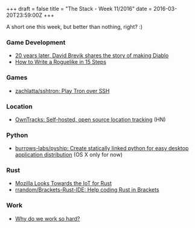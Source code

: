 +++
draft = false
title = "The Stack - Week 11/2016"
date = 2016-03-20T23:59:00Z
+++



A short one this week, but better than nothing, right? :)


### Game Development

 - [20 years later, David Brevik shares the story of making Diablo][Gamasutra20yearslaterdavidbreviksharesthestoryofmakingdiablo]
 - [How to Write a Roguelike in 15 Steps][Howtowritearoguelikein15stepsroguebasin]

[Gamasutra20yearslaterdavidbreviksharesthestoryofmakingdiablo]: http://www.gamasutra.com/view/news/268507/20_years_later_David_Brevik_shares_the_story_of_making_Diablo.php
[Howtowritearoguelikein15stepsroguebasin]: http://www.roguebasin.com/index.php?title=How_to_Write_a_Roguelike_in_15_Steps



### Games

 - [zachlatta/sshtron: Play Tron over SSH][Zachlattasshtronplaytronoverssh]

[Zachlattasshtronplaytronoverssh]: https://github.com/zachlatta/sshtron



### Location

 - [OwnTracks: Self-hosted, open source location tracking][Owntracksselfhostedopensourcelocationtrackinghackernews] (HN)

[Owntracksselfhostedopensourcelocationtrackinghackernews]: https://news.ycombinator.com/item?id=11315999



### Python

 - [burrows-labs/pyship: Create statically linked python for easy desktop application distribution][Burrowslabspyshipcreatestaticallylinkedpythonforeasydesktopapplicationdistribution] (OS X only for now)

[Burrowslabspyshipcreatestaticallylinkedpythonforeasydesktopapplicationdistribution]: https://github.com/burrows-labs/pyship



### Rust

 - [Mozilla Looks Towards the IoT for Rust][Mozillalookstowardstheiotforrustvoxxed]
 - [rrandom/Brackets-Rust-IDE: Help coding Rust in Brackets][Rrandombracketsrustidehelpcodingrustinbrackets]

[Mozillalookstowardstheiotforrustvoxxed]: https://www.voxxed.com/blog/2016/03/rust/
[Rrandombracketsrustidehelpcodingrustinbrackets]: https://github.com/rrandom/Brackets-Rust-IDE/



### Work

 - [Why do we work so hard?][Whydoweworksohard1843]

[Whydoweworksohard1843]: https://www.1843magazine.com/features/why-do-we-work-so-hard



